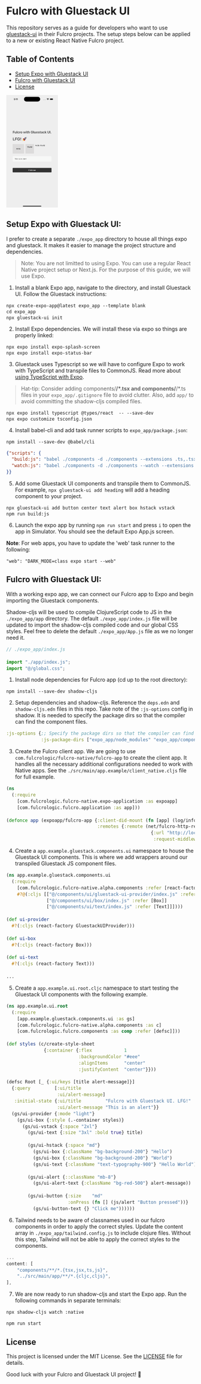 # Fulcro with Gluestack UI

This repository serves as a guide for developers who want to use [gluestack-ui](https://gluestack.io/ui/docs/home/overview/quick-start) in their Fulcro projects. The setup steps below can be applied to a new or existing React Native Fulcro project.

## Table of Contents
- [Setup Expo with Gluestack UI](#setup-expo-with-gluestack-ui)
- [Fulcro with Gluestack UI](#fulcro-with-gluestack-ui)
- [License](#license)

<img src="img.png" alt="img.png" style="max-height: 300px;">

## Setup Expo with Gluestack UI:
I prefer to create a separate `./expo_app` directory to house all things expo and gluestack. It makes it easier to manage the project structure and dependencies.

> Note: You are not limitted to using Expo. You can use a regular React Native project setup or Next.js. For the purpose of this guide, we will use Expo.

1. Install a blank Expo app, navigate to the directory, and install Gluestack UI. Follow the Gluestack instructions:
```shell
npx create-expo-app@latest expo_app --template blank
cd expo_app
npx gluestack-ui init
```

2. Install Expo dependencies. We will install these via expo so things are properly linked:
```shell
npx expo install expo-splash-screen
npx expo install expo-status-bar
```

3. Gluestack uses Typescript so we will have to configure Expo to work with TypeScript and transpile files to CommonJS. Read more about [using TypeScript with Expo](https://docs.expo.dev/guides/typescript/).

> Hat-tip: Consider adding components/**/*.tsx and components/**/*.ts files in your `expo_app/.gitignore` file to avoid clutter. Also, add `app/` to avoid committing the shadow-cljs compiled files.

```shell
npx expo install typescript @types/react  -- --save-dev
npx expo customize tsconfig.json
```

4. Install babel-cli and add task runner scripts to `expo_app/package.json`:
```shell
npm install --save-dev @babel/cli
```
```json
{"scripts": {
  "build:js": "babel ./components -d ./components --extensions .ts,.tsx",
  "watch:js": "babel ./components -d ./components --watch --extensions .ts,.tsx"
}}
```

5. Add some Gluestack UI components and transpile them to CommonJS. For example, `npx gluestack-ui add heading` will add a heading component to your project.
```shell
npx gluestack-ui add button center text alert box hstack vstack
npm run build:js
```

6. Launch the expo app by running `npm run start` and press `i` to open the app in Simulator. You should see the default Expo App.js screen.

**Note**: For web apps, you have to update the 'web' task runner to the following:
```
"web": "DARK_MODE=class expo start --web"
```

## Fulcro with Gluestack UI:

With a working expo app, we can connect our Fulcro app to Expo and begin importing the Gluestack components. 

Shadow-cljs will be used to compile ClojureScript code to JS in the `./expo_app/app` directory. The default `./expo_app/index.js` file will be updated to import the shadow-cljs compiled code and our global CSS styles. Feel free to delete the default `./expo_app/App.js` file as we no longer need it.

```javascript
// ./expo_app/index.js

import "./app/index.js";
import "@/global.css";
```

1. Install node dependencies for Fulcro app (cd up to the root directory):
```shell
npm install --save-dev shadow-cljs
```

2. Setup dependencies and shadow-cljs. Reference the `deps.edn` and `shadow-cljs.edn` files in this repo. Take note of the `:js-options` config in shadow. It is needed to specify the package dirs so that the compiler can find the component files.
```clojure
:js-options {;; Specify the package dirs so that the compiler can find the component files
             :js-package-dirs ["expo_app/node_modules" "expo_app/components"]}
```

3. Create the Fulcro client app. We are going to use `com.fulcrologic/fulcro-native/fulcro-app` to create the client app. It handles all the necessary additional configurations needed to work with Native apps. See the `./src/main/app.example/client_native.cljs` file for full example.
```clojure
(ns
  (:require
    [com.fulcrologic.fulcro-native.expo-application :as expoapp]
    [com.fulcrologic.fulcro.application :as app]))
    
(defonce app (expoapp/fulcro-app {:client-did-mount (fn [app] (log/info "Client did mount"))
                                  :remotes {:remote (net/fulcro-http-remote 
                                                      {:url "http://localhost:3000/api"
                                                       :request-middleware (rad-app/secured-request-middleware nil)})}}))
```

4. Create a `app.example.gluestack.components.ui` namespace to house the Gluestack UI components. This is where we add wrappers around our transpiled Gluestack JS component files.
```clojure
(ns app.example.gluestack.components.ui
  (:require
    [com.fulcrologic.fulcro-native.alpha.components :refer [react-factory]]
    #?@(:cljs [["@/components/ui/gluestack-ui-provider/index.js" :refer [GluestackUIProvider]]
               ["@/components/ui/box/index.js" :refer [Box]]
               ["@/components/ui/text/index.js" :refer [Text]]])))

(def ui-provider
  #?(:cljs (react-factory GluestackUIProvider)))

(def ui-box
  #?(:cljs (react-factory Box)))

(def ui-text
  #?(:cljs (react-factory Text)))
  
...
```

5. Create a `app.example.ui.root.cljc` namespace to start testing the Gluestack UI components with the following example.
```clojure
(ns app.example.ui.root
  (:require
    [app.example.gluestack.components.ui :as gs]
    [com.fulcrologic.fulcro-native.alpha.components :as c]
    [com.fulcrologic.fulcro.components :as comp :refer [defsc]]))

(def styles (c/create-style-sheet
              {:container {:flex            1
                           :backgroundColor "#eee"
                           :alignItems      "center"
                           :justifyContent  "center"}}))

(defsc Root [_ {:ui/keys [title alert-message]}]
  {:query         [:ui/title
                   :ui/alert-message]
   :initial-state {:ui/title         "Fulcro with Gluestack UI. LFG!"
                   :ui/alert-message "This is an alert"}}
  (gs/ui-provider {:mode "light"}
    (gs/ui-box {:style (.-container styles)}
      (gs/ui-vstack {:space "2xl"}
        (gs/ui-text {:size "3xl" :bold true} title)

        (gs/ui-hstack {:space "md"}
          (gs/ui-box {:className "bg-background-200"} "Hello")
          (gs/ui-box {:className "bg-background-200"} "World")
          (gs/ui-text {:className "text-typography-900"} "Hello World"))

        (gs/ui-alert {::className "mb-8"}
          (gs/ui-alert-text {:className "bg-red-500"} alert-message))

        (gs/ui-button {:size    "md"
                       :onPress (fn [] (js/alert "Button pressed"))}
          (gs/ui-button-text {} "Click me"))))))
```

6. Tailwind needs to be aware of classnames used in our fulcro components in order to apply the correct styles. Update the content array in `./expo_app/tailwind.config.js` to include clojure files. Without this step, Tailwind will not be able to apply the correct styles to the components.
```javascript
...
content: [
    "components/**/*.{tsx,jsx,ts,js}",
    "../src/main/app/**/*.{cljc,cljs}",
],
```

7. We are now ready to run shadow-cljs and start the Expo app. Run the following commands in separate terminals:
```shell
npx shadow-cljs watch :native
```
```shell
npm run start
```

## License

This project is licensed under the MIT License. See the [LICENSE](LICENSE) file for details.

Good luck with your Fulcro and Gluestack UI project! 🚀
